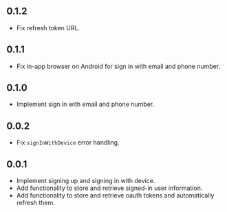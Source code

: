 ## 0.1.2

- Fix refresh token URL.

## 0.1.1

- Fix in-app browser on Android for sign in with email and phone number.

## 0.1.0

- Implement sign in with email and phone number.

## 0.0.2

- Fix `signInWithDevice` error handling.

## 0.0.1

- Implement signing up and signing in with device.
- Add functionality to store and retrieve signed-in user information.
- Add functionality to store and retrieve oauth tokens and automatically refresh them.
